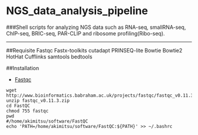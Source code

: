 # NGS_data_analysis_pipeline
###Shell scripts for analyzing NGS data such as RNA-seq, smallRNA-seq, ChIP-seq, BRIC-seq, PAR-CLIP and ribosome profiling(Ribo-seq).
***
##Requisite
Fastqc
Fastx-toolkits
cutadapt
PRINSEQ-lite
Bowtie
Bowtie2
HotHat
Cufflinks
samtools
bedtools

##Installation
- [Fastqc](http://www.bioinformatics.babraham.ac.uk/projects/fastqc/)
```
wget http://www.bioinformatics.babraham.ac.uk/projects/fastqc/fastqc_v0.11.3.zip
unzip fastqc_v0.11.3.zip
cd FastQC
chmod 755 fastqc
pwd
#/home/akimitsu/software/FastQC
echo 'PATH=/home/akimitsu/software/FastQC:${PATH}' >> ~/.bashrc
```
